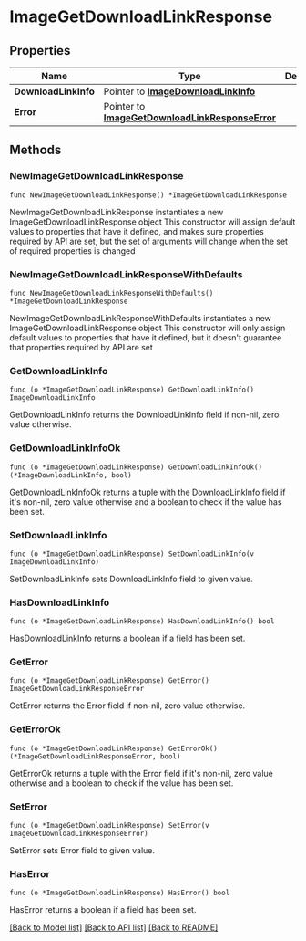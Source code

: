 # ImageGetDownloadLinkResponse

## Properties

Name | Type | Description | Notes
------------ | ------------- | ------------- | -------------
**DownloadLinkInfo** | Pointer to [**ImageDownloadLinkInfo**](ImageDownloadLinkInfo.md) |  | [optional] 
**Error** | Pointer to [**ImageGetDownloadLinkResponseError**](ImageGetDownloadLinkResponseError.md) |  | [optional] 

## Methods

### NewImageGetDownloadLinkResponse

`func NewImageGetDownloadLinkResponse() *ImageGetDownloadLinkResponse`

NewImageGetDownloadLinkResponse instantiates a new ImageGetDownloadLinkResponse object
This constructor will assign default values to properties that have it defined,
and makes sure properties required by API are set, but the set of arguments
will change when the set of required properties is changed

### NewImageGetDownloadLinkResponseWithDefaults

`func NewImageGetDownloadLinkResponseWithDefaults() *ImageGetDownloadLinkResponse`

NewImageGetDownloadLinkResponseWithDefaults instantiates a new ImageGetDownloadLinkResponse object
This constructor will only assign default values to properties that have it defined,
but it doesn't guarantee that properties required by API are set

### GetDownloadLinkInfo

`func (o *ImageGetDownloadLinkResponse) GetDownloadLinkInfo() ImageDownloadLinkInfo`

GetDownloadLinkInfo returns the DownloadLinkInfo field if non-nil, zero value otherwise.

### GetDownloadLinkInfoOk

`func (o *ImageGetDownloadLinkResponse) GetDownloadLinkInfoOk() (*ImageDownloadLinkInfo, bool)`

GetDownloadLinkInfoOk returns a tuple with the DownloadLinkInfo field if it's non-nil, zero value otherwise
and a boolean to check if the value has been set.

### SetDownloadLinkInfo

`func (o *ImageGetDownloadLinkResponse) SetDownloadLinkInfo(v ImageDownloadLinkInfo)`

SetDownloadLinkInfo sets DownloadLinkInfo field to given value.

### HasDownloadLinkInfo

`func (o *ImageGetDownloadLinkResponse) HasDownloadLinkInfo() bool`

HasDownloadLinkInfo returns a boolean if a field has been set.

### GetError

`func (o *ImageGetDownloadLinkResponse) GetError() ImageGetDownloadLinkResponseError`

GetError returns the Error field if non-nil, zero value otherwise.

### GetErrorOk

`func (o *ImageGetDownloadLinkResponse) GetErrorOk() (*ImageGetDownloadLinkResponseError, bool)`

GetErrorOk returns a tuple with the Error field if it's non-nil, zero value otherwise
and a boolean to check if the value has been set.

### SetError

`func (o *ImageGetDownloadLinkResponse) SetError(v ImageGetDownloadLinkResponseError)`

SetError sets Error field to given value.

### HasError

`func (o *ImageGetDownloadLinkResponse) HasError() bool`

HasError returns a boolean if a field has been set.


[[Back to Model list]](../README.md#documentation-for-models) [[Back to API list]](../README.md#documentation-for-api-endpoints) [[Back to README]](../README.md)


